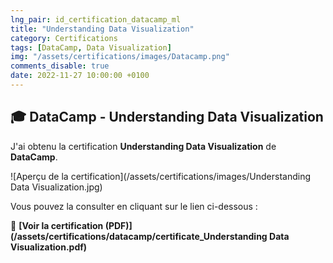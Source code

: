 ```yaml
---
lng_pair: id_certification_datacamp_ml
title: "Understanding Data Visualization"
category: Certifications
tags: [DataCamp, Data Visualization]
img: "/assets/certifications/images/Datacamp.png"
comments_disable: true
date: 2022-11-27 10:00:00 +0100
---
```


## 🎓 DataCamp - Understanding Data Visualization

J'ai obtenu la certification **Understanding Data Visualization** de **DataCamp**.

![Aperçu de la certification](/assets/certifications/images/Understanding Data Visualization.jpg)  

Vous pouvez la consulter en cliquant sur le lien ci-dessous :

📜 **[Voir la certification (PDF)](/assets/certifications/datacamp/certificate_Understanding Data Visualization.pdf)** 

